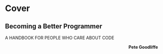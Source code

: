 # Cover

## Becoming a Better Programmer

A HANDBOOK FOR PEOPLE WHO CARE ABOUT CODE

<p align="right"><b>Pete Goodliffe</b></p>
